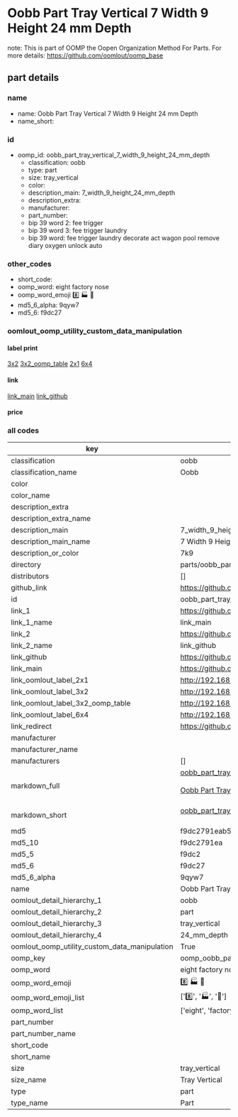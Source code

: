 # Oobb Part Tray Vertical 7 Width 9 Height 24 mm Depth  

note: This is part of OOMP the Oopen Organization Method For Parts. For more details: https://github.com/oomlout/oomp_base

##  part details
  







### name
* name: Oobb Part Tray Vertical 7 Width 9 Height 24 mm Depth
* name_short: 
### id
* oomp_id: oobb_part_tray_vertical_7_width_9_height_24_mm_depth
  * classification: oobb
  * type: part
  * size: tray_vertical
  * color: 
  * description_main: 7_width_9_height_24_mm_depth
  * description_extra: 
  * manufacturer: 
  * part_number: 
  * bip 39 word 2: fee trigger
  * bip 39 word 3: fee trigger laundry
  * bip 39 word: fee trigger laundry decorate act wagon pool remove diary oxygen unlock auto

### other_codes
* short_code: 
* oomp_word: eight factory nose
* oomp_word_emoji :eight: :factory: :nose:
* md5_6_alpha: 9qyw7
* md5_6: f9dc27






### oomlout_oomp_utility_custom_data_manipulation
#### label print
[3x2](http://192.168.1.245:1112/?label=oomp%209qyw7)
[3x2_oomp_table](http://192.168.1.108:1112/?label=oomp%209qyw7)
[2x1](http://192.168.1.242:1112/?label=oomp%209qyw7)
[6x4](http://192.168.1.55:1112/?label=oomp%209qyw7)    

#### link

[link_main](https://github.com/oomlout/oomlout_oomp_version_1_messy/tree/main/parts/oobb_part_tray_vertical_7_width_9_height_24_mm_depth) [link_github](https://github.com/oomlout/oomlout_oomp_version_1_messy/tree/main/parts/oobb_part_tray_vertical_7_width_9_height_24_mm_depth)                             

#### price







### all codes 
| key | value |  
| --- | --- |  
| classification | oobb |  
| classification_name | Oobb |  
| color |  |  
| color_name |  |  
| description_extra |  |  
| description_extra_name |  |  
| description_main | 7_width_9_height_24_mm_depth |  
| description_main_name | 7 Width 9 Height 24 mm Depth |  
| description_or_color | 7k9 |  
| directory | parts/oobb_part_tray_vertical_7_width_9_height_24_mm_depth |  
| distributors | [] |  
| github_link | https://github.com/oomlout/oomlout_oomp_part_src/tree/main/parts/oobb_part_tray_vertical_7_width_9_height_24_mm_depth |  
| id | oobb_part_tray_vertical_7_width_9_height_24_mm_depth |  
| link_1 | https://github.com/oomlout/oomlout_oomp_version_1_messy/tree/main/parts/oobb_part_tray_vertical_7_width_9_height_24_mm_depth |  
| link_1_name | link_main |  
| link_2 | https://github.com/oomlout/oomlout_oomp_version_1_messy/tree/main/parts/oobb_part_tray_vertical_7_width_9_height_24_mm_depth |  
| link_2_name | link_github |  
| link_github | https://github.com/oomlout/oomlout_oomp_version_1_messy/tree/main/parts/oobb_part_tray_vertical_7_width_9_height_24_mm_depth |  
| link_main | https://github.com/oomlout/oomlout_oomp_version_1_messy/tree/main/parts/oobb_part_tray_vertical_7_width_9_height_24_mm_depth |  
| link_oomlout_label_2x1 | http://192.168.1.242:1112/?label=oomp%209qyw7 |  
| link_oomlout_label_3x2 | http://192.168.1.245:1112/?label=oomp%209qyw7 |  
| link_oomlout_label_3x2_oomp_table | http://192.168.1.108:1112/?label=oomp%209qyw7 |  
| link_oomlout_label_6x4 | http://192.168.1.55:1112/?label=oomp%209qyw7 |  
| link_redirect | https://github.com/oomlout/oomlout_oomp_version_1_messy/tree/main/parts/oobb_part_tray_vertical_7_width_9_height_24_mm_depth |  
| manufacturer |  |  
| manufacturer_name |  |  
| manufacturers | [] |  
| markdown_full | [oobb_part_tray_vertical_7_width_9_height_24_mm_depth](none)<br>[](none)<br>[Oobb Part Tray Vertical 7 Width 9 Height 24 Mm Depth](none)<br><br> |  
| markdown_short | [oobb_part_tray_vertical_7_width_9_height_24_mm_depth](none)<br><br> |  
| md5 | f9dc2791eab5f503d9013390fb7a22a4 |  
| md5_10 | f9dc2791ea |  
| md5_5 | f9dc2 |  
| md5_6 | f9dc27 |  
| md5_6_alpha | 9qyw7 |  
| name | Oobb Part Tray Vertical 7 Width 9 Height 24 mm Depth |  
| oomlout_detail_hierarchy_1 | oobb |  
| oomlout_detail_hierarchy_2 | part |  
| oomlout_detail_hierarchy_3 | tray_vertical |  
| oomlout_detail_hierarchy_4 | 24_mm_depth |  
| oomlout_oomp_utility_custom_data_manipulation | True |  
| oomp_key | oomp_oobb_part_tray_vertical_7_width_9_height_24_mm_depth |  
| oomp_word | eight factory nose |  
| oomp_word_emoji | :eight: :factory: :nose: |  
| oomp_word_emoji_list | [':eight:', ':factory:', ':nose:'] |  
| oomp_word_list | ['eight', 'factory', 'nose'] |  
| part_number |  |  
| part_number_name |  |  
| short_code |  |  
| short_name |  |  
| size | tray_vertical |  
| size_name | Tray Vertical |  
| type | part |  
| type_name | Part |  
